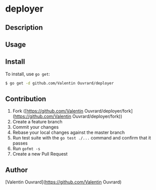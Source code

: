 # deployer



## Description

## Usage

## Install

To install, use `go get`:

```bash
$ go get -d github.com/Valentin Ouvrard/deployer
```

## Contribution

1. Fork ([https://github.com/Valentin Ouvrard/deployer/fork](https://github.com/Valentin Ouvrard/deployer/fork))
1. Create a feature branch
1. Commit your changes
1. Rebase your local changes against the master branch
1. Run test suite with the `go test ./...` command and confirm that it passes
1. Run `gofmt -s`
1. Create a new Pull Request

## Author

[Valentin Ouvrard](https://github.com/Valentin Ouvrard)
